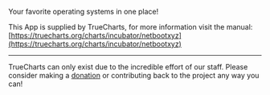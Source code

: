 Your favorite operating systems in one place!

This App is supplied by TrueCharts, for more information visit the manual: [https://truecharts.org/charts/incubator/netbootxyz](https://truecharts.org/charts/incubator/netbootxyz)

---

TrueCharts can only exist due to the incredible effort of our staff.
Please consider making a [donation](https://truecharts.org/sponsor) or contributing back to the project any way you can!
